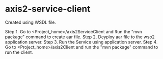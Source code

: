 # axis2-service-client
Created using WSDL file. 

Step 1. Go to <Project_home>/axis2ServiceClient and Run the "mvn package" command to create aar file.
Step 2. Deyploy aar file to the wso2 application server.
Step 3. Run the Service using application server.
Step 4. Go to <Project_home>/axis2Client and run the "mvn package" command to run the client.
